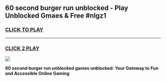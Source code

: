 
## 60 second burger run unblocked - Play Unblocked Gmaes & Free #nlgz1
<h3>
<a href="https://news.freeplayer.one?title=60_second_burger_run_unblocked&ref=03M">CLICK TO PLAY</a></h3>
<hr>

<h3>
<a href="https://news.freeplayer.one?title=60_second_burger_run_unblocked&ref=03M">CLICK 2 PLAY</a>
  
</h3>

<a href="https://news.freeplayer.one?title=60_second_burger_run_unblocked&ref=03M"><img src="https://clearcache.store/games.png"></a>


**60 second burger run unblocked games unblocked: Your Gateway to Fun and Accessible Online Gaming**
